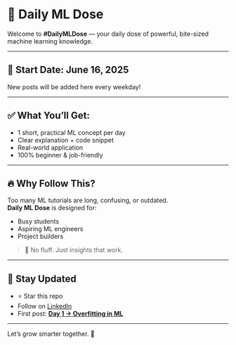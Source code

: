 # 🧠 Daily ML Dose

Welcome to **#DailyMLDose** — your daily dose of powerful, bite-sized machine learning knowledge.

---

## 📅 Start Date: June 16, 2025  
New posts will be added here every weekday!

---

## ✅ What You’ll Get:
- 1 short, practical ML concept per day  
- Clear explanation + code snippet  
- Real-world application  
- 100% beginner & job-friendly

---

## 🔥 Why Follow This?
Too many ML tutorials are long, confusing, or outdated.  
**Daily ML Dose** is designed for:
- Busy students
- Aspiring ML engineers
- Project builders

> 📌 No fluff. Just insights that work.

---

## 🔔 Stay Updated
- ⭐ Star this repo
- Follow on [LinkedIn](https://www.linkedin.com/in/shadabur-rahaman-1b5703249/)
- First post: **[Day 1 → Overfitting in ML](./day01-overfitting/)**

---

Let’s grow smarter together. 🚀
